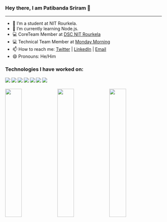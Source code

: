### Hey there, I am Patibanda Sriram 👋
---

- 🔭 I’m a student at NIT Rourkela.
- 🌱 I’m currently learning Node.js.
- 💻 CoreTeam Member at [DSC NIT Rourkela](https://dscnitrourkela.org)
- 💻 Technical Team Member at [Monday Morning](https://mondaymorning.nitrkl.ac.in)
- 📫 How to reach me: [Twitter](https://twitter.com/PatibandaSriram) | [LinkedIn](https://www.linkedin.com/in/patibanda-sriram-237a0b193/) | [Email](mailto:patibandasriram2k02@gmail.com)
- 😄 Pronouns: He/Him

<h3 align = "left"> Technologies I have worked on: </p>
<p align = "left">
  <img src="https://img.shields.io/badge/Flutter%20-%2314354C.svg?&style=for-the-badge&logo=Flutter&logoColor=white"/> 
  <img src="https://img.shields.io/badge/Dart%20-%2300599C.svg?&style=for-the-badge&logo=Dart&logoColor=white"/> 
  <img src="https://img.shields.io/badge/git%20-%23F05033.svg?&style=for-the-badge&logo=git&logoColor=white"/> 
  <img src="https://img.shields.io/badge/GraphQL-E45699?style=for-the-badge&logo=graphql&logoColor=white"/>
  <img src="https://img.shields.io/badge/MongoDB-4EA94B?style=for-the-badge&logo=mongodb&logoColor=white"/>
  <img src="https://img.shields.io/badge/JavaScript-F7DF1E?style=for-the-badge&logo=javascript&logoColor=black"/>
  <img src="https://img.shields.io/badge/Node.js-43853D?style=for-the-badge&logo=node.js&logoColor=white"/>
</p>

<p>
<img width = 32.5%, src="https://github-readme-stats.vercel.app/api?username=srirampatibanda&show_icons=true&title_color=ffffff&icon_color=06BCC1&text_color=F4EDEA&bg_color=000000&hide_border=true">
<img width = 32.5%, src="https://github-readme-streak-stats.herokuapp.com/?user=SriramPatibanda&theme=highcontrast&hide_border=true">
<img width = 32.5%, src="https://github-readme-stats.vercel.app/api/top-langs/?username=srirampatibanda&exclude_repo=MM.SummerTask.2020&layout=compact&hide=swift&title_color=ffffff&icon_color=06BCC1&text_color=F4EDEA&bg_color=000000&hide_title=true&hide_border=true">
</p>

